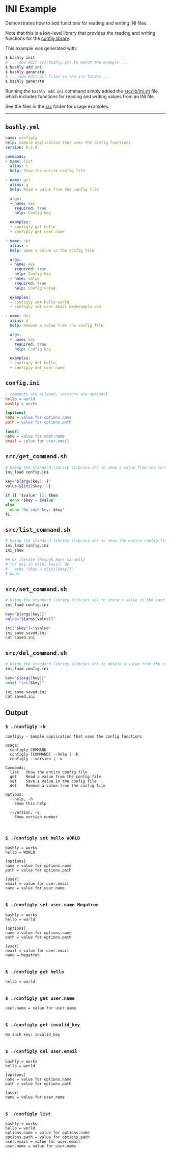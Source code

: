 # INI Example

Demonstrates how to add functions for reading and writing INI files.

Note that this is a low-level library that provides the reading and writing
functions for the [config library](https://github.com/bashly-framework/bashly/tree/master/examples/config#readme).

This example was generated with:

```bash
$ bashly init
# ... now edit src/bashly.yml to match the example ...
$ bashly add ini
$ bashly generate
# ... now edit all files in the src folder ...
$ bashly generate
```

Running the `bashly add ini` command simply added the
[src/lib/ini.sh](src/lib/ini.sh) file, which includes functions for
reading and writing values from an INI file.

See the files in the [src](src) folder for usage examples.

<!-- include: config.ini src/get_command.sh src/list_command.sh src/set_command.sh src/del_command.sh -->

-----

## `bashly.yml`

````yaml
name: configly
help: Sample application that uses the config functions
version: 0.1.0

commands:
- name: list
  alias: l
  help: Show the entire config file

- name: get
  alias: g
  help: Read a value from the config file

  args:
  - name: key
    required: true
    help: Config key

  examples:
  - configly get hello
  - configly get user.name

- name: set
  alias: s
  help: Save a value in the config file

  args:
  - name: key
    required: true
    help: Config key
  - name: value
    required: true
    help: Config value

  examples:
  - configly set hello world
  - configly set user.email me@example.com

- name: del
  alias: d
  help: Remove a value from the config file

  args:
  - name: key
    required: true
    help: Config key

  examples:
  - configly del hello
  - configly del user.name
````

## `config.ini`

````ini
; comments are allowed, sections are optional
hello = world
bashly = works

[options]
name = value for options.name
path = value for options.path

[user]
name = value for user.name
email = value for user.email

````

## `src/get_command.sh`

````bash
# Using the standard library (lib/ini.sh) to show a value from the config
ini_load config.ini

key="${args[key]:-}"
value=${ini[$key]:-}

if [[ "$value" ]]; then
  echo "$key = $value"
else
  echo "No such key: $key"
fi

````

## `src/list_command.sh`

````bash
# Using the standard library (lib/ini.sh) to show the entire config file
ini_load config.ini
ini_show

## Or iterate through keys manually
# for key in $(ini_keys); do 
#   echo "$key = ${ini[$key]}"
# done
````

## `src/set_command.sh`

````bash
# Using the standard library (lib/ini.sh) to store a value to the config
ini_load config.ini

key="${args[key]}"
value="${args[value]}"

ini["$key"]="$value"
ini_save saved.ini
cat saved.ini

````

## `src/del_command.sh`

````bash
# Using the standard library (lib/ini.sh) to delete a value from the config
ini_load config.ini

key="${args[key]}"
unset "ini[$key]"

ini_save saved.ini
cat saved.ini


````


## Output

### `$ ./configly -h`

````shell
configly - Sample application that uses the config functions

Usage:
  configly COMMAND
  configly [COMMAND] --help | -h
  configly --version | -v

Commands:
  list   Show the entire config file
  get    Read a value from the config file
  set    Save a value in the config file
  del    Remove a value from the config file

Options:
  --help, -h
    Show this help

  --version, -v
    Show version number



````

### `$ ./configly set hello WORLD`

````shell
bashly = works
hello = WORLD

[options]
name = value for options.name
path = value for options.path

[user]
email = value for user.email
name = value for user.name


````

### `$ ./configly set user.name Megatron`

````shell
bashly = works
hello = world

[options]
name = value for options.name
path = value for options.path

[user]
email = value for user.email
name = Megatron


````

### `$ ./configly get hello`

````shell
hello = world


````

### `$ ./configly get user.name`

````shell
user.name = value for user.name


````

### `$ ./configly get invalid_key`

````shell
No such key: invalid_key


````

### `$ ./configly del user.email`

````shell
bashly = works
hello = world

[options]
name = value for options.name
path = value for options.path

[user]
name = value for user.name


````

### `$ ./configly list`

````shell
bashly = works
hello = world
options.name = value for options.name
options.path = value for options.path
user.email = value for user.email
user.name = value for user.name


````



